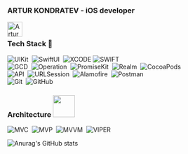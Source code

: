 ### ARTUR KONDRATEV - iOS developer
<a href="https://t.me/Artur_7">
  <img align="left" alt="Artur Telegram" width="34px" src="https://upload.wikimedia.org/wikipedia/commons/8/82/Telegram_logo.svg"/>
</a>
<br />

### Tech Stack :rocket:

![UIKit](https://img.shields.io/badge/-UIKit-05122A?style=flat&logo=uiki)&nbsp;
![SwiftUI](https://img.shields.io/badge/-SwiftUI-05122A?style=flat&logo=SwiftUI)&nbsp;
![XCODE](https://img.shields.io/badge/-Xcode-05122A?style=flat&logo=xcode&logoColor=0077b6)
![SWIFT](https://img.shields.io/badge/-Swift-05122A?style=flat&logo=swift)&nbsp;
<br />
![GCD](https://img.shields.io/badge/-GCD-05122A?style=flat&logo=GCD)&nbsp;
![Operation](https://img.shields.io/badge/-Operation-05122A?style=flat&logo=Operation)&nbsp;
![PromiseKit](https://img.shields.io/badge/-PromiseKit-05122A?style=flat&logo=PromiseKit)&nbsp;
![Realm](https://img.shields.io/badge/-Realm-05122A?style=flat&logo=Realm)&nbsp;
![CocoaPods](https://img.shields.io/badge/-CocoaPods-05122A?style=flat&logo=CocoaPods)&nbsp;
<br />
![API](https://img.shields.io/badge/-API-05122A?style=flat&logo=API)&nbsp;
![URLSession](https://img.shields.io/badge/-URLSession-05122A?style=flat&logo=URLSession)&nbsp;
![Alamofire](https://img.shields.io/badge/-Alamofire-05122A?style=flat&logo=Alamofire)&nbsp;
![Postman](https://img.shields.io/badge/-Postman-05122A?style=flat&logo=Postman)&nbsp;
<br />
![Git](https://img.shields.io/badge/-Git-05122A?style=flat&logo=git)&nbsp;
![GitHub](https://img.shields.io/badge/-GitHub-05122A?style=flat&logo=github)&nbsp;

### Architecture <img src="https://www.lego.com/cdn/cs/catalog/assets/blt9bad92d184deba96/1/01_01_Construction_Safety_Fullbody_1000x1000.png" width="50">


![MVC](https://img.shields.io/badge/-MVC-05122A?style=flat&logo=MVC)&nbsp;
![MVP](https://img.shields.io/badge/-MVP-05122A?style=flat&logo=MVP)&nbsp;
![MVVM](https://img.shields.io/badge/-MVVM-05122A?style=flat&logo=MVVM)&nbsp;
![VIPER](https://img.shields.io/badge/-VIPER-05122A?style=flat&logo=VIPER)&nbsp;

![Anurag's GitHub stats](https://github-readme-stats.vercel.app/api?username=arturkondratev&show_icons=true&theme=merko)

<!--
**ArturKondratev/arturkondratev** is a ✨ _special_ ✨ repository because its `README.md` (this file) appears on your GitHub profile.

Here are some ideas to get you started:

- 🔭 I’m currently working on ...
- 🌱 I’m currently learning ...
- 👯 I’m looking to collaborate on ...
- 🤔 I’m looking for help with ...
- 💬 Ask me about ...
- 📫 How to reach me: ...
- 😄 Pronouns: ...
- ⚡ Fun fact: ...
-->
